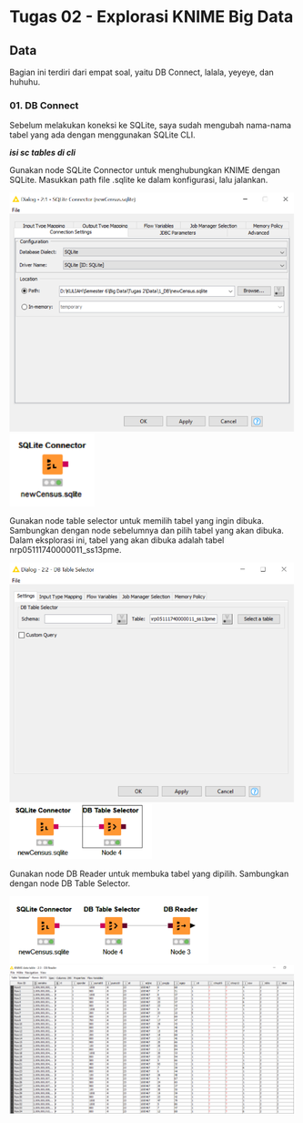 # Tugas 02 - Explorasi KNIME Big Data



## Data
Bagian ini terdiri dari empat soal, yaitu DB Connect, lalala, yeyeye, dan huhuhu.

### 01. DB Connect
Sebelum melakukan koneksi ke SQLite, saya sudah mengubah nama-nama tabel yang ada dengan menggunakan SQLite CLI. 

***isi sc tables di cli***

Gunakan node SQLite Connector untuk menghubungkan KNIME dengan SQLite. Masukkan path file .sqlite ke dalam konfigurasi, lalu jalankan.


<img src="https://github.com/alifialyaa/Big-Data-2020/blob/master/Tugas_2-EksplorasiKNIME/Gambar/1_Data/1_DBConnect/1_1_SQLite%20Connector%20configuration.png" alt="drawing" width="500"/>

<img src="https://github.com/alifialyaa/Big-Data-2020/blob/master/Tugas_2-EksplorasiKNIME/Gambar/1_Data/1_DBConnect/1_1_Connector.png" alt="drawing" width="150"/>


Gunakan node table selector untuk memilih tabel yang ingin dibuka. Sambungkan dengan node sebelumnya dan pilih tabel yang akan dibuka. Dalam eksplorasi ini, tabel yang akan dibuka adalah tabel nrp05111740000011_ss13pme.

<img src="https://github.com/alifialyaa/Big-Data-2020/blob/master/Tugas_2-EksplorasiKNIME/Gambar/1_Data/1_DBConnect/1_1_DB%20Table%20Selector%20configuration.png" alt="drawing" width="500"/>

<img src="https://github.com/alifialyaa/Big-Data-2020/blob/master/Tugas_2-EksplorasiKNIME/Gambar/1_Data/1_DBConnect/1_1_connector%20dan%20table%20selector.png" width="250"/>

Gunakan node DB Reader untuk membuka tabel yang dipilih. Sambungkan dengan node DB Table Selector.

<img src="https://github.com/alifialyaa/Big-Data-2020/blob/master/Tugas_2-EksplorasiKNIME/Gambar/1_Data/1_DBConnect/1_1_full.png" alt="drawing" width="350"/>
<img src="https://github.com/alifialyaa/Big-Data-2020/blob/master/Tugas_2-EksplorasiKNIME/Gambar/1_Data/1_DBConnect/1_1_Data%20table.png" width="500"/>
